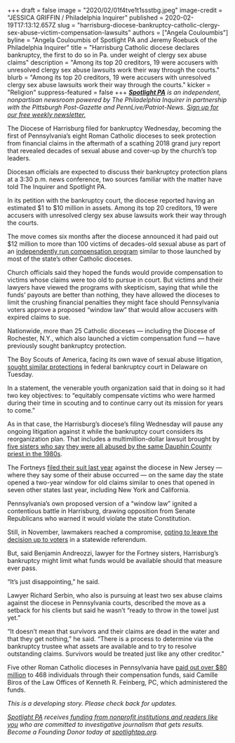 +++
draft = false
image = "2020/02/01f4tve1t1ssstbg.jpeg"
image-credit = "JESSICA GRIFFIN / Philadelphia Inquirer"
published = 2020-02-19T17:13:12.657Z
slug = "harrisburg-diocese-bankruptcy-catholic-clergy-sex-abuse-victim-compensation-lawsuits"
authors = ["Angela Couloumbis"]
byline = "Angela Couloumbis of Spotlight PA and Jeremy Roebuck of the Philadelphia Inquirer"
title = "Harrisburg Catholic diocese declares bankruptcy, the first to do so in Pa. under weight of clergy sex abuse claims"
description = "Among its top 20 creditors, 19 were accusers with unresolved clergy sex abuse lawsuits work their way through the courts."
blurb = "Among its top 20 creditors, 19 were accusers with unresolved clergy sex abuse lawsuits work their way through the courts."
kicker = "Religion"
suppress-featured = false
+++
_**[Spotlight PA](https://www.spotlightpa.org/)** is an independent, nonpartisan newsroom powered by The Philadelphia Inquirer in partnership with the Pittsburgh Post-Gazette and PennLive/Patriot-News. [Sign up for our free weekly newsletter.](https://www.spotlightpa.org/newsletters/)_

The Diocese of Harrisburg filed for bankruptcy Wednesday, becoming the first of Pennsylvania’s eight Roman Catholic dioceses to seek protection from financial claims in the aftermath of a scathing 2018 grand jury report that revealed decades of sexual abuse and cover-up by the church’s top leaders.

Diocesan officials are expected to discuss their bankruptcy protection plans at a 3:30 p.m. news conference, two sources familiar with the matter have told The Inquirer and Spotlight PA.

In its petition with the bankruptcy court, the diocese reported having an estimated $1 to $10 million in assets. Among its top 20 creditors, 19 were accusers with unresolved clergy sex abuse lawsuits work their way through the courts.

The move comes six months after the diocese announced it had paid out $12 million to more than 100 victims of decades-old sexual abuse as part of an [independently run compensation program](https://www.inquirer.com/philly/business/catholic-archdiocese-philadelphia-priest-sexual-abuse-compensation-fund-20181108.html "https\://www.inquirer.com/philly/business/catholic-archdiocese-philadelphia-priest-sexual-abuse-compensation-fund-20181108.html") similar to those launched by most of the state’s other Catholic dioceses.

Church officials said they hoped the funds would provide compensation to victims whose claims were too old to pursue in court. But victims and their lawyers have viewed the programs with skepticism, saying that while the funds’ payouts are better than nothing, they have allowed the dioceses to limit the crushing financial penalties they might face should Pennsylvania voters approve a proposed “window law” that would allow accusers with expired claims to sue.

Nationwide, more than 25 Catholic dioceses — including the Diocese of Rochester, N.Y., which also launched a victim compensation fund — have previously sought bankruptcy protection.

The Boy Scouts of America, facing its own wave of sexual abuse litigation, [sought similar protections](https://www.inquirer.com/news/boy-scouts-bankruptcy-sexual-abuse-lawsuits-membership-philadelphia-20200218.html "https\://www.inquirer.com/news/boy-scouts-bankruptcy-sexual-abuse-lawsuits-membership-philadelphia-20200218.html") in federal bankruptcy court in Delaware on Tuesday.

In a statement, the venerable youth organization said that in doing so it had two key objectives: to “equitably compensate victims who were harmed during their time in scouting and to continue carry out its mission for years to come.”

As in that case, the Harrisburg’s diocese’s filing Wednesday will pause any ongoing litigation against it while the bankruptcy court considers its reorganization plan. That includes a multimillion-dollar lawsuit brought by [five sisters who say](https://www.inquirer.com/news/inq/catholic-church-sex-abuse-how-one-pennsylvania-priest-terrorized-five-sisters-20180920.html "https\://www.inquirer.com/news/inq/catholic-church-sex-abuse-how-one-pennsylvania-priest-terrorized-five-sisters-20180920.html") [they were all abused by the same Dauphin County priest in the 1980s](https://www.inquirer.com/news/inq/catholic-church-sex-abuse-how-one-pennsylvania-priest-terrorized-five-sisters-20180920.html "https\://www.inquirer.com/news/inq/catholic-church-sex-abuse-how-one-pennsylvania-priest-terrorized-five-sisters-20180920.html").

The Fortneys [filed their suit last year](https://www.inquirer.com/news/new-jersey-sex-abuse-lawsuits-dioceses-camden-philadelphia-mccarrick-fortney-boy-scouts-20191203.html "https\://www.inquirer.com/news/new-jersey-sex-abuse-lawsuits-dioceses-camden-philadelphia-mccarrick-fortney-boy-scouts-20191203.html") against the diocese in New Jersey — where they say some of their abuse occurred — on the same day the state opened a two-year window for old claims similar to ones that opened in seven other states last year, including New York and California.

Pennsylvania’s own proposed version of a “window law” ignited a contentious battle in Harrisburg, drawing opposition from Senate Republicans who warned it would violate the state Constitution.

Still, in November, lawmakers reached a compromise, [opting to leave the decision up to voters](https://www.inquirer.com/politics/pennsylvania/pennsylvania-child-sexual-abuse-bill-statute-of-limitations-legislature-20191121.html "https\://www.inquirer.com/politics/pennsylvania/pennsylvania-child-sexual-abuse-bill-statute-of-limitations-legislature-20191121.html") in a statewide referendum.

But, said Benjamin Andreozzi, lawyer for the Fortney sisters, Harrisburg’s bankruptcy might limit what funds would be available should that measure ever pass.

“It’s just disappointing,” he said.

Lawyer Richard Serbin, who also is pursuing at least two sex abuse claims against the diocese in Pennsylvania courts, described the move as a setback for his clients but said he wasn’t “ready to throw in the towel just yet.”

“It doesn’t mean that survivors and their claims are dead in the water and that they get nothing,” he said. “There is a process to determine via the bankruptcy trustee what assets are available and to try to resolve outstanding claims. Survivors would be treated just like any other creditor.”

Five other Roman Catholic dioceses in Pennsylvania have [paid out over $80 million](https://www.inquirer.com/news/pennsylvania/pennsylvania-catholic-church-sexual-abuse-payments-20191226.html "https\://www.inquirer.com/news/pennsylvania/pennsylvania-catholic-church-sexual-abuse-payments-20191226.html") to 468 individuals through their compensation funds, said Camille Biros of the Law Offices of Kenneth R. Feinberg, PC, which administered the funds.

*This is a developing story. Please check back for updates.*

*[Spotlight PA](https://www.spotlightpa.org/) receives[ funding from nonprofit institutions and readers like you](https://www.spotlightpa.org/support) who are committed to investigative journalism that gets results. Become a Founding Donor today at [spotlightpa.org](https://www.spotlightpa.org/).*
